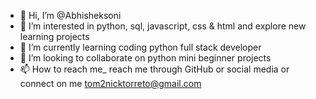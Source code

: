 - 👋 Hi, I’m @Abhisheksoni
- 👀 I’m interested in python, sql, javascript, css & html and explore new learning projects
- 🌱 I’m currently learning coding python full stack developer
- 💞️ I’m looking to collaborate on python mini beginner projects
- 📫 How to reach me_ reach me through GitHub or social media or connect on me tom2nicktorreto@gmail.com

<!---
Abhisheksonijhon/Abhisheksonijhon is a ✨ special ✨ repository because its `README.md` (this file) appears on your GitHub profile.
You can click the Preview link to take a look at your changes.
--->
